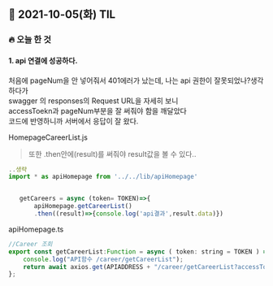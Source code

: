 ## 📆 2021-10-05(화) TIL

### 🔥 오늘 한 것<br>
 
 
#### 1. api 연결에 성공하다.
처음에 pageNum을 안 넣어줘서 401에러가 났는데, 나는 api 권한이 잘못되었나?생각하다가<br>
swagger 의 responses의 Request URL을 자세히 보니<br>
accessToekn과 pageNum부분을 잘 써줘야 함을 깨달았다<br>
코드에 반영하니까 서버에서 응답이 잘 왔다.


HomepageCareerList.js

>또한 .then안에(result)를 써줘야 result값을 볼 수 있다..

```javascript
..생략
import * as apiHomepage from '../../lib/apiHomepage'


   getCareers = async (token= TOKEN)=>{
       apiHomepage.getCareerList()
       .then((result)=>{console.log('api결과',result.data)})
```

apiHomepage.ts

```javascript
//Career 조회 
export const getCareerList:Function = async ( token: string = TOKEN ) => {
	console.log("API함수 /career/getCareerList");
	return await axios.get(APIADDRESS + "/career/getCareerList?accessToken="+token+"&pageNum=1");
};

```
